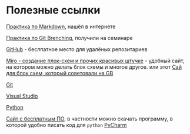 # Полезные ссылки

[Практика по Markdown](https://www.markdowntutorial.com/), нашёл в интернете 

[Практика по Git Brenching](https://learngitbranching.js.org/), получили на семинаре

[GitHub](https://github.com/) - беслпатное место для удалёных репозитариев

[Miro - создание плок-схем и прочих красивых штучке](https://miro.com/app/dashboard/) - удобный сайт, на котором можно делать блок схемы и многое другое. или этот [Сай для блок схем, который советовали на GB](https://app.diagrams.net/)

[Git](https://git-scm.com/) 

[Visual Studio](https://visualstudio.microsoft.com/ru/)

[Python](https://www.python.org/)

[Сайт с бесплатным ПО](https://www.jetbrains.com/ru-ru/), в частности можно скачать программу, в которой удобно писать код для `python` [PyCharm](https://www.jetbrains.com/ru-ru/pycharm-edu/)